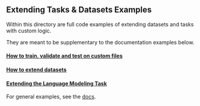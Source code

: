 ## Extending Tasks & Datasets Examples

Within this directory are full code examples of extending datasets and tasks with custom logic.

They are meant to be supplementary to the documentation examples below.

#### [How to train, validate and test on custom files](https://pytorch-lightning.readthedocs.io/transformers/advanced/custom_data.html)
#### [How to extend datasets](https://pytorch-lightning.readthedocs.io/transformers/advanced/custom_datasets.html)
#### [Extending the Language Modeling Task](https://pytorch-lightning.readthedocs.io/transformers/advanced/custom_task.html)

For general examples, see the [docs]().

